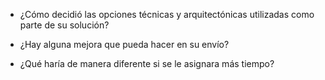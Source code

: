 



- ¿Cómo decidió las opciones técnicas y arquitectónicas utilizadas como parte de su solución?


- ¿Hay alguna mejora que pueda hacer en su envío?
- ¿Qué haría de manera diferente si se le asignara más tiempo?